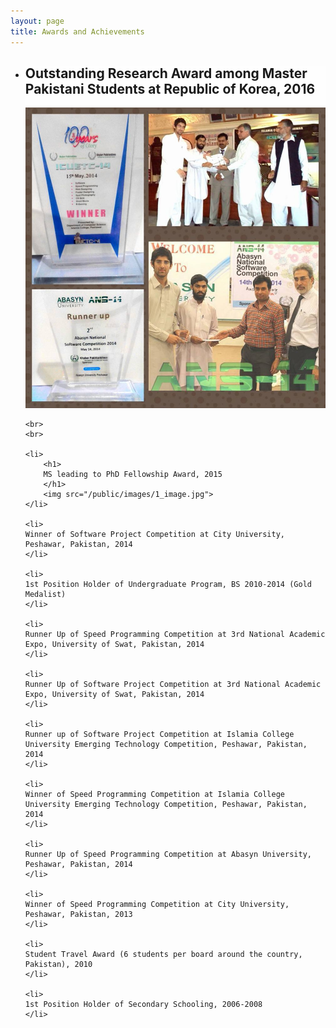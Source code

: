 ```yaml
---
layout: page
title: Awards and Achievements
---
```


<style type="text/css">
	li{

		background: #fefefe;
	}

</style>

<ul>
	<li>
		<h2>
			Outstanding Research Award among Master Pakistani Students at Republic of Korea, 2016
		</h2>
		<img src="/public/images/1_image.jpg">
	</li>

	<br>
	<br>
 
 	<li>
		<h1>
		MS leading to PhD Fellowship Award, 2015
		</h1>
		<img src="/public/images/1_image.jpg">
	</li>

	<li>
	Winner of Software Project Competition at City University, Peshawar, Pakistan, 2014	
	</li>	
	
	<li>
	1st Position Holder of Undergraduate Program, BS 2010-2014 (Gold Medalist)	
	</li>	

	<li>	
	Runner Up of Speed Programming Competition at 3rd National Academic Expo, University of Swat, Pakistan, 2014
	</li>

	<li>
	Runner Up of Software Project Competition at 3rd National Academic Expo, University of Swat, Pakistan, 2014	
	</li>

	<li>
	Runner up of Software Project Competition at Islamia College University Emerging Technology Competition, Peshawar, Pakistan, 2014	
	</li>
	
	<li>
	Winner of Speed Programming Competition at Islamia College University Emerging Technology Competition, Peshawar, Pakistan, 2014	
	</li>
	
	<li>
	Runner Up of Speed Programming Competition at Abasyn University, Peshawar, Pakistan, 2014	
	</li>
	
	<li>
	Winner of Speed Programming Competition at City University, Peshawar, Pakistan, 2013	
	</li>
	
	<li>
	Student Travel Award (6 students per board around the country, Pakistan), 2010	
	</li>
	
	<li>
	1st Position Holder of Secondary Schooling, 2006-2008	
	</li>

</ul>


